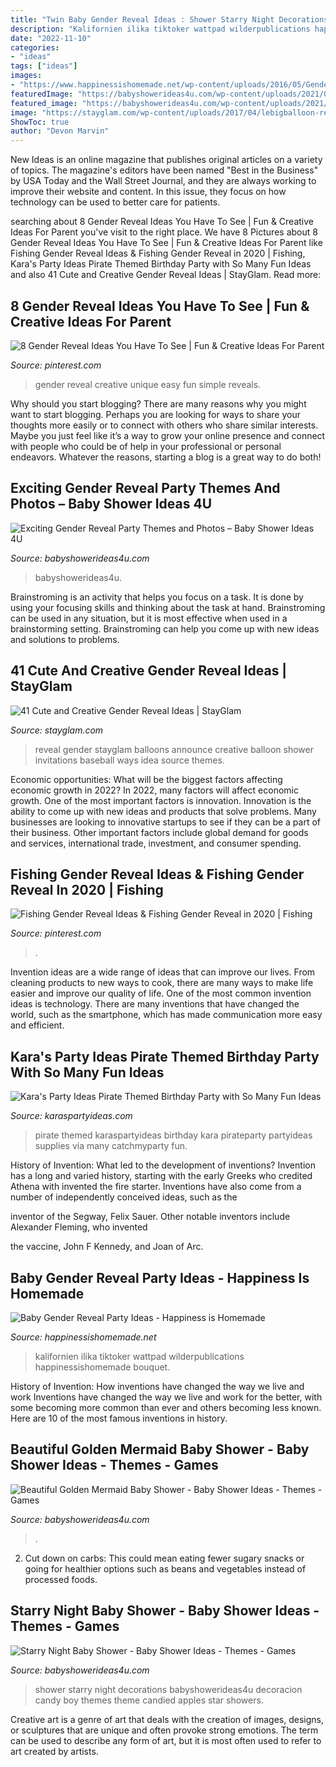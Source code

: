 ```yaml
---
title: "Twin Baby Gender Reveal Ideas : Shower Starry Night Decorations Babyshowerideas4u Decoracion Candy Boy Themes Theme Candied Apples Star Showers"
description: "Kalifornien ilika tiktoker wattpad wilderpublications happinessishomemade bouquet"
date: "2022-11-10"
categories:
- "ideas"
tags: ["ideas"]
images:
- "https://www.happinessishomemade.net/wp-content/uploads/2016/05/Gender-Reveal-Party-Balloon-Bouquet-Boy-or-Girl.jpg"
featuredImage: "https://babyshowerideas4u.com/wp-content/uploads/2021/06/gender-reveal-themes-550x945.jpg"
featured_image: "https://babyshowerideas4u.com/wp-content/uploads/2021/06/gender-reveal-themes-550x945.jpg"
image: "https://stayglam.com/wp-content/uploads/2017/04/lebigballoon-resiz.jpg"
ShowToc: true
author: "Devon Marvin"
---
```



New Ideas is an online magazine that publishes original articles on a variety of topics. The magazine's editors have been named "Best in the Business" by USA Today and the Wall Street Journal, and they are always working to improve their website and content. In this issue, they focus on how technology can be used to better care for patients.

	

		
searching about 8 Gender Reveal Ideas You Have To See | Fun &amp; Creative Ideas For Parent you've visit to the right place. We have 8 Pictures about 8 Gender Reveal Ideas You Have To See | Fun &amp; Creative Ideas For Parent like Fishing Gender Reveal Ideas &amp; Fishing Gender Reveal in 2020 | Fishing, Kara&#039;s Party Ideas Pirate Themed Birthday Party with So Many Fun Ideas and also 41 Cute and Creative Gender Reveal Ideas | StayGlam. Read more:
		
    
## 8 Gender Reveal Ideas You Have To See | Fun &amp; Creative Ideas For Parent

<img loading=lazy src="https://i.pinimg.com/736x/fd/c0/cc/fdc0cc3f4d5392bf27bcbd816842b515.jpg" onerror="this.onerror=null;this.src='https://tse3.mm.bing.net/th?id=OIP.Fydi_7NUW8eyHMpDPHZWtwHaPj&amp;pid=15.1';" alt="8 Gender Reveal Ideas You Have To See | Fun &amp; Creative Ideas For Parent">

_Source: pinterest.com_

>gender reveal creative unique easy fun simple reveals. 

	

Why should you start blogging?
There are many reasons why you might want to start blogging. Perhaps you are looking for ways to share your thoughts more easily or to connect with others who share similar interests. Maybe you just feel like it’s a way to grow your online presence and connect with people who could be of help in your professional or personal endeavors. Whatever the reasons, starting a blog is a great way to do both!

    
## Exciting Gender Reveal Party Themes And Photos – Baby Shower Ideas 4U

<img loading=lazy src="https://babyshowerideas4u.com/wp-content/uploads/2021/06/gender-reveal-themes-550x945.jpg" onerror="this.onerror=null;this.src='https://tse3.mm.bing.net/th?id=OIP.EzAXtRluIf464DDZs4x06wHaMu&amp;pid=15.1';" alt="Exciting Gender Reveal Party Themes and Photos – Baby Shower Ideas 4U">

_Source: babyshowerideas4u.com_

>babyshowerideas4u. 

	

Brainstroming is an activity that helps you focus on a task. It is done by using your focusing skills and thinking about the task at hand. Brainstroming can be used in any situation, but it is most effective when used in a brainstorming setting. Brainstroming can help you come up with new ideas and solutions to problems.

    
## 41 Cute And Creative Gender Reveal Ideas | StayGlam

<img loading=lazy src="https://stayglam.com/wp-content/uploads/2017/04/lebigballoon-resiz.jpg" onerror="this.onerror=null;this.src='https://tse1.mm.bing.net/th?id=OIP.14naxSoGgT79GvQuEcn_PgAAAA&amp;pid=15.1';" alt="41 Cute and Creative Gender Reveal Ideas | StayGlam">

_Source: stayglam.com_

>reveal gender stayglam balloons announce creative balloon shower invitations baseball ways idea source themes. 

	

Economic opportunities: What will be the biggest factors affecting economic growth in 2022?
In 2022, many factors will affect economic growth. One of the most important factors is innovation. Innovation is the ability to come up with new ideas and products that solve problems. Many businesses are looking to innovative startups to see if they can be a part of their business. Other important factors include global demand for goods and services, international trade, investment, and consumer spending.

    
## Fishing Gender Reveal Ideas &amp; Fishing Gender Reveal In 2020 | Fishing

<img loading=lazy src="https://i.pinimg.com/736x/c2/45/ea/c245ea77f997b7ea094fb9aef3561249.jpg" onerror="this.onerror=null;this.src='https://tse2.mm.bing.net/th?id=OIP.kDM0SFY8fCrd6TWbrwiB0wHaKt&amp;pid=15.1';" alt="Fishing Gender Reveal Ideas &amp; Fishing Gender Reveal in 2020 | Fishing">

_Source: pinterest.com_

>. 

	

Invention ideas are a wide range of ideas that can improve our lives. From cleaning products to new ways to cook, there are many ways to make life easier and improve our quality of life. One of the most common invention ideas is technology. There are many inventions that have changed the world, such as the smartphone, which has made communication more easy and efficient.

    
## Kara&#039;s Party Ideas Pirate Themed Birthday Party With So Many Fun Ideas

<img loading=lazy src="http://karaspartyideas.com/wp-content/uploads/2014/01/pirate-15.jpg" onerror="this.onerror=null;this.src='https://tse2.mm.bing.net/th?id=OIP.TKXNqbbm_eZOsbI9v5AG2AHaLH&amp;pid=15.1';" alt="Kara&#039;s Party Ideas Pirate Themed Birthday Party with So Many Fun Ideas">

_Source: karaspartyideas.com_

>pirate themed karaspartyideas birthday kara pirateparty partyideas supplies via many catchmyparty fun. 

	

History of Invention: What led to the development of inventions?
Invention has a long and varied history, starting with the early Greeks who credited Athena with invented the
fire starter. Inventions have also come from a number of independently conceived ideas, such as the

inventor of the Segway, Felix Sauer. Other notable inventors include Alexander Fleming, who invented

the vaccine, John F Kennedy, and Joan of Arc.

    
## Baby Gender Reveal Party Ideas - Happiness Is Homemade

<img loading=lazy src="https://www.happinessishomemade.net/wp-content/uploads/2016/05/Gender-Reveal-Party-Balloon-Bouquet-Boy-or-Girl.jpg" onerror="this.onerror=null;this.src='https://tse2.mm.bing.net/th?id=OIP.bOSsJlDCyPDU4PnOdk1iGgHaJ-&amp;pid=15.1';" alt="Baby Gender Reveal Party Ideas - Happiness is Homemade">

_Source: happinessishomemade.net_

>kalifornien ilika tiktoker wattpad wilderpublications happinessishomemade bouquet. 

	

History of Invention: How inventions have changed the way we live and work
Inventions have changed the way we live and work for the better, with some becoming more common than ever and others becoming less known. Here are 10 of the most famous inventions in history.

    
## Beautiful Golden Mermaid Baby Shower - Baby Shower Ideas - Themes - Games

<img loading=lazy src="https://babyshowerideas4u.com/wp-content/uploads/2017/06/Beautiful-Golden-Mermaid-Shower-Buffet-Chair.jpg" onerror="this.onerror=null;this.src='https://tse2.mm.bing.net/th?id=OIP.bIG1ae80EN-9GPyU9CrqPgHaFb&amp;pid=15.1';" alt="Beautiful Golden Mermaid Baby Shower - Baby Shower Ideas - Themes - Games">

_Source: babyshowerideas4u.com_

>. 

	

2. Cut down on carbs: This could mean eating fewer sugary snacks or going for healthier options such as beans and vegetables instead of processed foods.

    
## Starry Night Baby Shower - Baby Shower Ideas - Themes - Games

<img loading=lazy src="http://www.babyshowerideas4u.com/wp-content/uploads/2016/09/Starry-Night-Baby-Shower-Candied-Apples.jpg" onerror="this.onerror=null;this.src='https://tse2.mm.bing.net/th?id=OIP.d3Oqj8h7n6iIgZmco2JIUQHaJ4&amp;pid=15.1';" alt="Starry Night Baby Shower - Baby Shower Ideas - Themes - Games">

_Source: babyshowerideas4u.com_

>shower starry night decorations babyshowerideas4u decoracion candy boy themes theme candied apples star showers. 

	

Creative art is a genre of art that deals with the creation of images, designs, or sculptures that are unique and often provoke strong emotions. The term can be used to describe any form of art, but it is most often used to refer to art created by artists.

